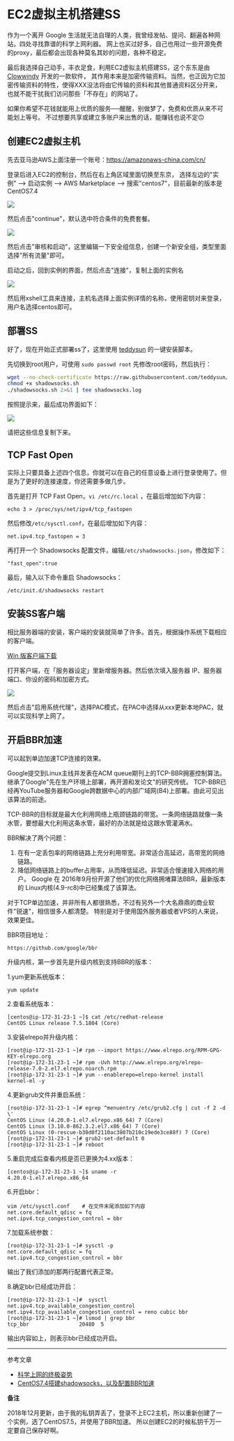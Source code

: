 # EC2虚拟主机搭建SS

作为一个离开 Google 生活就无法自理的人类，我曾经发帖、提问、翻遍各种网站，四处寻找靠谱的科学上网利器。 网上也买过好多，自己也用过一些开源免费的proxy，最后都会出现各种莫名其妙的问题，各种不稳定。

最后我选择自己动手，丰衣足食，利用EC2虚拟主机搭建SS，这个东东是由 [Clowwindy](https://github.com/Clowwindy) 开发的一款软件，
其作用本来是加密传输资料。当然，也正因为它加密传输资料的特性，使得XXX没法将由它传输的资料和其他普通资料区分开来， 也就不能干扰我们访问那些「不存在」的网站了。

如果你希望不花钱就能用上优质的服务──醒醒，别做梦了，免费和优质从来不可能划上等号。 不过想要共享或建立多账户来出售的话，能赚钱也说不定🙃

## 创建EC2虚拟主机

先去亚马逊AWS上面注册一个账号：<https://amazonaws-china.com/cn/>

登录后进入EC2的控制台，然后在右上角区域里面切换至东京， 选择左边的"实例" ——> 启动实例 ——> AWS Marketplace ——> 搜索"centos7"，目前最新的版本是CentOS7.4

![](https://xnstatic-1253397658.file.myqcloud.com/ss01.png)

然后点击"continue"，默认选中符合条件的免费套餐。

![](https://xnstatic-1253397658.file.myqcloud.com/ss02.png)

然后点击"审核和启动"，这里编辑一下安全组信息，创建一个新安全组，类型里面选择"所有流量"即可。

启动之后，回到实例的界面，然后点击"连接"，复制上面的实例名

![](https://xnstatic-1253397658.file.myqcloud.com/ss03.png)

然后用xshell工具来连接，主机名选择上面实例详情的名称，使用密钥对来登录，用户名选择centos即可。

## 部署SS

好了，现在开始正式部署ss了，这里使用 [teddysun](https://teddysun.com/342.html) 的一键安装脚本。

先切换到root用户，可使用 `sudo passwd root` 先修改root密码，然后执行：

```bash
wget --no-check-certificate https://raw.githubusercontent.com/teddysun/shadowsocks_install/master/shadowsocks.sh
chmod +x shadowsocks.sh
./shadowsocks.sh 2>&1 | tee shadowsocks.log
```

按照提示来，最后成功界面如下：

![](https://xnstatic-1253397658.file.myqcloud.com/ss05.png)

请把这些信息复制下来。

## TCP Fast Open

实际上只要具备上述四个信息，你就可以在自己的任意设备上进行登录使用了。但是为了更好的连接速度，你还需要多做几步。

首先是打开 TCP Fast Open，`vi /etc/rc.local` ，在最后增加如下内容：

```
echo 3 > /proc/sys/net/ipv4/tcp_fastopen
```

然后修改`/etc/sysctl.conf`，在最后增加如下内容：

```
net.ipv4.tcp_fastopen = 3
```

再打开一个 Shadowsocks 配置文件，编辑`/etc/shadowsocks.json`，修改如下：

```
"fast_open":true
```

最后，输入以下命令重启 Shadowsocks：

```
/etc/init.d/shadowsocks restart
```

## 安装SS客户端

相比服务器端的安装，客户端的安装就简单了许多。首先，根据操作系统下载相应的客户端。

[Win 版客户端下载](https://github.com/shadowsocks/shadowsocks-windows/releases)

打开客户端，在「服务器设定」里新增服务器。然后依次填入服务器 IP、服务器端口、你设的密码和加密方式。

![](https://xnstatic-1253397658.file.myqcloud.com/ss06.png)

然后点击"启用系统代理"，选择PAC模式，在PAC中选择从xxx更新本地PAC，就可以实现科学上网了。

## 开启BBR加速

可以起到单边加速TCP连接的效果。

Google提交到Linux主线并发表在ACM queue期刊上的TCP-BBR拥塞控制算法。继承了Google"先在生产环境上部署，再开源和发论文"的研究传统。
TCP-BBR已经再YouTube服务器和Google跨数据中心的内部广域网(B4)上部署。由此可见出该算法的前途。

TCP-BBR的目标就是最大化利用网络上瓶颈链路的带宽。一条网络链路就像一条水管，要想最大化利用这条水管，最好的办法就是给这跟水管灌满水。

BBR解决了两个问题：

1. 在有一定丢包率的网络链路上充分利用带宽。非常适合高延迟，高带宽的网络链路。
2. 降低网络链路上的buffer占用率，从而降低延迟。非常适合慢速接入网络的用户。 Google 在 2016年9月份开源了他们的优化网络拥堵算法BBR，最新版本的 Linux内核(4.9-rc8)中已经集成了该算法。

对于TCP单边加速，并非所有人都很熟悉，不过有另外一个大名鼎鼎的商业软件"锐速"，相信很多人都清楚。 特别是对于使用国外服务器或者VPS的人来说，效果更佳。

BBR项目地址：

```
https://github.com/google/bbr
```

升级内核，第一步首先是升级内核到支持BBR的版本：

1.yum更新系统版本：

```
yum update
```

2.查看系统版本：

```
[centos@ip-172-31-23-1 ~]$ cat /etc/redhat-release 
CentOS Linux release 7.5.1804 (Core)
```

3.安装elrepo并升级内核：

```
[root@ip-172-31-23-1 ~]# rpm --import https://www.elrepo.org/RPM-GPG-KEY-elrepo.org
[root@ip-172-31-23-1 ~]# rpm -Uvh http://www.elrepo.org/elrepo-release-7.0-2.el7.elrepo.noarch.rpm
[root@ip-172-31-23-1 ~]# yum --enablerepo=elrepo-kernel install kernel-ml -y
```

4.更新grub文件并重启系统：

```
[root@ip-172-31-23-1 ~]# egrep ^menuentry /etc/grub2.cfg | cut -f 2 -d \'
CentOS Linux (4.20.0-1.el7.elrepo.x86_64) 7 (Core)
CentOS Linux (3.10.0-862.3.2.el7.x86_64) 7 (Core)
CentOS Linux (0-rescue-b30d0f2110ac3807b210c19ede3ce88f) 7 (Core)
[root@ip-172-31-23-1 ~]# grub2-set-default 0
[root@ip-172-31-23-1 ~]# reboot
```

5.重启完成后查看内核是否已更换为4.xx版本：

```
[centos@ip-172-31-23-1 ~]$ uname -r
4.20.0-1.el7.elrepo.x86_64
```

6.开启bbr：

```
vim /etc/sysctl.conf    # 在文件末尾添加如下内容
net.core.default_qdisc = fq
net.ipv4.tcp_congestion_control = bbr
```

7.加载系统参数：

```
[root@ip-172-31-23-1 ~]# sysctl -p
net.core.default_qdisc = fq
net.ipv4.tcp_congestion_control = bbr
```

输出了我们添加的那两行配置代表正常。

8.确定bbr已经成功开启：

```
[root@ip-172-31-23-1 ~]#  sysctl net.ipv4.tcp_available_congestion_control
net.ipv4.tcp_available_congestion_control = reno cubic bbr
[root@ip-172-31-23-1 ~]# lsmod | grep bbr
tcp_bbr                20480  5
```

输出内容如上，则表示bbr已经成功开启。

---------------

参考文章

* [科学上网的终极姿势](https://zoomyale.com/2016/vultr_and_ss/)
* [CentOS7.4搭建shadowsocks，以及配置BBR加速](http://blog.51cto.com/zero01/2064660)

**备注**

2018年12月更新，由于我的私钥弄丢了，登录不上EC2主机，所以重新创建了一个实例，选了CentOS7.5，并使用了BBR加速。 所以创建EC2的时候私钥千万一定要自己保存好啊。

